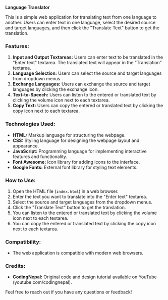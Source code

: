 **Language Translator**

This is a simple web application for translating text from one language to another. Users can enter text in one language, select the desired source and target languages, and then click the "Translate Text" button to get the translation.

### Features:
1. **Input and Output Textareas:** Users can enter text to be translated in the "Enter text" textarea. The translated text will appear in the "Translation" textarea.
2. **Language Selection:** Users can select the source and target languages from dropdown menus.
3. **Exchange Languages:** Users can exchange the source and target languages by clicking the exchange icon.
4. **Text-to-Speech:** Users can listen to the entered or translated text by clicking the volume icon next to each textarea.
5. **Copy Text:** Users can copy the entered or translated text by clicking the copy icon next to each textarea.

### Technologies Used:
- **HTML:** Markup language for structuring the webpage.
- **CSS:** Styling language for designing the webpage layout and appearance.
- **JavaScript:** Programming language for implementing interactive features and functionality.
- **Font Awesome:** Icon library for adding icons to the interface.
- **Google Fonts:** External font library for styling text elements.

### How to Use:
1. Open the HTML file (`index.html`) in a web browser.
2. Enter the text you want to translate into the "Enter text" textarea.
3. Select the source and target languages from the dropdown menus.
4. Click the "Translate Text" button to get the translation.
5. You can listen to the entered or translated text by clicking the volume icon next to each textarea.
6. You can copy the entered or translated text by clicking the copy icon next to each textarea.

### Compatibility:
- The web application is compatible with modern web browsers.

### Credits:
- **CodingNepal:** Original code and design tutorial available on YouTube (youtube.com/codingnepal).

Feel free to reach out if you have any questions or feedback!
